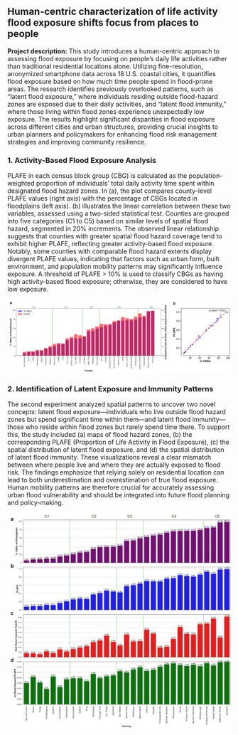 ## Human-centric characterization of life activity flood exposure shifts focus from places to people

**Project description:** This study introduces a human-centric approach to assessing flood exposure by focusing on people’s daily life activities rather than traditional residential locations alone. Utilizing fine-resolution, anonymized smartphone data across 18 U.S. coastal cities, it quantifies flood exposure based on how much time people spend in flood-prone areas. The research identifies previously overlooked patterns, such as “latent flood exposure,” where individuals residing outside flood-hazard zones are exposed due to their daily activities, and “latent flood immunity,” where those living within flood zones experience unexpectedly low exposure. The results highlight significant disparities in flood exposure across different cities and urban structures, providing crucial insights to urban planners and policymakers for enhancing flood risk management strategies and improving community resilience.

### 1. Activity-Based Flood Exposure Analysis
PLAFE in each census block group (CBG) is calculated as the population-weighted proportion of individuals’ total daily activity time spent within designated flood hazard zones. In (a), the plot compares county-level PLAFE values (right axis) with the percentage of CBGs located in floodplains (left axis). (b) illustrates the linear correlation between these two variables, assessed using a two-sided statistical test. Counties are grouped into five categories (C1 to C5) based on similar levels of spatial flood hazard, segmented in 20% increments. The observed linear relationship suggests that counties with greater spatial flood hazard coverage tend to exhibit higher PLAFE, reflecting greater activity-based flood exposure. Notably, some counties with comparable flood hazard extents display divergent PLAFE values, indicating that factors such as urban form, built environment, and population mobility patterns may significantly influence exposure. A threshold of PLAFE > 10% is used to classify CBGs as having high activity-based flood exposure; otherwise, they are considered to have low exposure.

<img src="images/Cities_figure1.png?raw=true"/>

### 2. Identification of Latent Exposure and Immunity Patterns
The second experiment analyzed spatial patterns to uncover two novel concepts: latent flood exposure—individuals who live outside flood hazard zones but spend significant time within them—and latent flood immunity—those who reside within flood zones but rarely spend time there. To support this, the study included (a) maps of flood hazard zones, (b) the corresponding PLAFE (Proportion of Life Activity in Flood Exposure), (c) the spatial distribution of latent flood exposure, and (d) the spatial distribution of latent flood immunity. These visualizations reveal a clear mismatch between where people live and where they are actually exposed to flood risk. The findings emphasize that relying solely on residential location can lead to both underestimation and overestimation of true flood exposure. Human mobility patterns are therefore crucial for accurately assessing urban flood vulnerability and should be integrated into future flood planning and policy-making.

<img src="images/Cities_figure2.png?raw=true"/>

